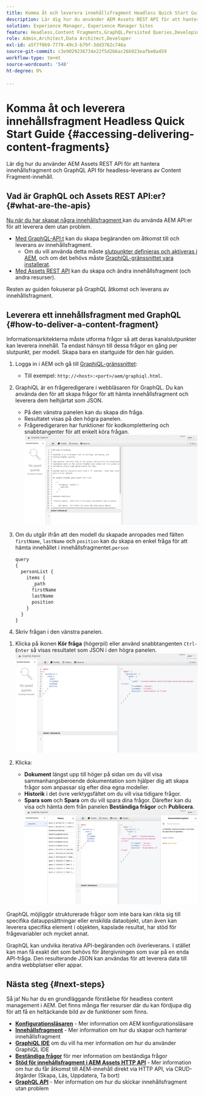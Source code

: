 ```yaml
---
title: Komma åt och leverera innehållsfragment Headless Quick Start Guide
description: Lär dig hur du använder AEM Assets REST API för att hantera innehållsfragment och GraphQL API för rubrikfri leverans av innehåll i innehållsfragment.
solution: Experience Manager, Experience Manager Sites
feature: Headless,Content Fragments,GraphQL,Persisted Queries,Developing
role: Admin,Architect,Data Architect,Developer
exl-id: a5f7f0b9-7779-49c3-b79f-3dd3762c746a
source-git-commit: c3e9029236734e22f5d266ac26b923eafbe0a459
workflow-type: tm+mt
source-wordcount: '548'
ht-degree: 0%

---
```


# Komma åt och leverera innehållsfragment Headless Quick Start Guide {#accessing-delivering-content-fragments}

Lär dig hur du använder AEM Assets REST API för att hantera innehållsfragment och GraphQL API för headless-leverans av Content Fragment-innehåll.

## Vad är GraphQL och Assets REST API:er? {#what-are-the-apis}

[Nu när du har skapat några innehållsfragment ](create-content-fragment.md) kan du använda AEM API:er för att leverera dem utan problem.

* [Med GraphQL-API:t](/help/sites-developing/headless/graphql-api/graphql-api-content-fragments.md) kan du skapa begäranden om åtkomst till och leverans av innehållsfragment.
   * Om du vill använda detta måste [slutpunkter definieras och aktiveras i AEM](/help/sites-developing/headless/graphql-api/graphql-endpoint.md#enabling-graphql-endpoint), och om det behövs måste [GraphiQL-gränssnittet vara installerat](/help/sites-developing/headless/graphql-api/graphql-api-content-fragments.md#installing-graphiql-interface).
* [Med Assets REST API](/help/assets/assets-api-content-fragments.md) kan du skapa och ändra innehållsfragment (och andra resurser).

Resten av guiden fokuserar på GraphQL åtkomst och leverans av innehållsfragment.

## Leverera ett innehållsfragment med GraphQL {#how-to-deliver-a-content-fragment}

Informationsarkitekterna måste utforma frågor så att deras kanalslutpunkter kan leverera innehåll. Ta endast hänsyn till dessa frågor en gång per slutpunkt, per modell. Skapa bara en startguide för den här guiden.

1. Logga in i AEM och gå till [GraphiQL-gränssnittet](/help/sites-developing/headless/graphql-api/graphiql-ide.md):
   * Till exempel: `http://<host>:<port>/aem/graphiql.html`.

1. GraphiQL är en frågeredigerare i webbläsaren för GraphQL. Du kan använda den för att skapa frågor för att hämta innehållsfragment och leverera dem helhjärtat som JSON.
   * På den vänstra panelen kan du skapa din fråga.
   * Resultatet visas på den högra panelen.
   * Frågeredigeraren har funktioner för kodkomplettering och snabbtangenter för att enkelt köra frågan.
     ![GraphiQL-redigerare](assets/graphiql.png)

1. Om du utgår ifrån att den modell du skapade anropades med fälten `firstName`, `lastName` och `position` kan du skapa en enkel fråga för att hämta innehållet i innehållsfragmentet.`person`

   ```text
   query 
   {
     personList {
       items {
         _path
         firstName
         lastName
         position
       }
     }
   }
   ```

1. Skriv frågan i den vänstra panelen.
<!--
   ![GraphiQL query](assets/graphiql-query.png)
-->

1. Klicka på ikonen **Kör fråga** (högerpil) eller använd snabbtangenten `Ctrl-Enter` så visas resultatet som JSON i den högra panelen.
   ![GraphiQL-resultat](assets/graphiql-results.png)

1. Klicka:
   * **Dokument** längst upp till höger på sidan om du vill visa sammanhangsberoende dokumentation som hjälper dig att skapa frågor som anpassar sig efter dina egna modeller.
   * **Historik** i det övre verktygsfältet om du vill visa tidigare frågor.
   * **Spara som** och **Spara** om du vill spara dina frågor. Därefter kan du visa och hämta dem från panelen **Beständiga frågor** och **Publicera**.
     ![GraphiQL-dokumentation](assets/graphiql-documentation.png)

GraphQL möjliggör strukturerade frågor som inte bara kan rikta sig till specifika datauppsättningar eller enskilda dataobjekt, utan även kan leverera specifika element i objekten, kapslade resultat, har stöd för frågevariabler och mycket annat.

GraphQL kan undvika iterativa API-begäranden och överleverans. I stället kan man få exakt det som behövs för återgivningen som svar på en enda API-fråga. Den resulterande JSON kan användas för att leverera data till andra webbplatser eller appar.

## Nästa steg {#next-steps}

Så ja! Nu har du en grundläggande förståelse för headless content management i AEM. Det finns många fler resurser där du kan fördjupa dig för att få en heltäckande bild av de funktioner som finns.

* **[Konfigurationsläsaren](create-configuration.md)** - Mer information om AEM konfigurationsläsare
* **[Innehållsfragment](/help/assets/content-fragments/content-fragments.md)** - Mer information om hur du skapar och hanterar innehållsfragment
* **[GraphiQL IDE](/help/sites-developing/headless/graphql-api/graphiql-ide.md)** om du vill ha mer information om hur du använder GraphiQL IDE
* **[Beständiga frågor](/help/sites-developing/headless/graphql-api/persisted-queries.md)** för mer information om beständiga frågor
* **[Stöd för innehållsfragment i AEM Assets HTTP API](/help/assets/assets-api-content-fragments.md)** - Mer information om hur du får åtkomst till AEM-innehåll direkt via HTTP API, via CRUD-åtgärder (Skapa, Läs, Uppdatera, Ta bort)
* **[GraphQL API](/help/sites-developing/headless/graphql-api/graphql-api-content-fragments.md)** - Mer information om hur du skickar innehållsfragment utan problem
